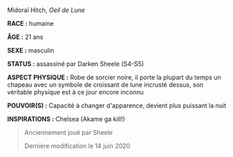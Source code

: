 Midoraï Hitch, *Oeil de Lune*

**RACE :** humaine

**ÂGE :** 21 ans

**SEXE :** masculin

**STATUS :** assassiné par Darken Sheele (S4-S5)

**ASPECT PHYSIQUE :** Robe de sorcier noire, il porte la plupart du temps un chapeau avec un symbole de croissant de lune incrusté dessus, son véritable physique est à ce jour encore inconnu

**POUVOIR(S) :** Capacité à changer d'apparence, devient plus puissant la nuit

**INSPIRATIONS :** Chelsea (Akame ga kill!)

> Anciennement joué par Sheele 
> 
> Dernière modification le 14 juin 2020
